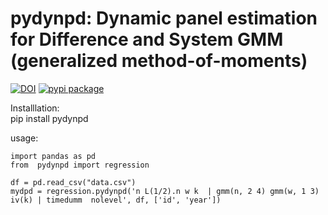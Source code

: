 # pydynpd: Dynamic panel estimation for Difference and System GMM (generalized method-of-moments)
[![DOI](https://zenodo.org/badge/466146436.svg)](https://zenodo.org/badge/latestdoi/466146436)
[![pypi package](https://img.shields.io/pypi/v/pydynpd?style=plastic)](https://pypi.org/project/pydynpd/)


Installlation: <br>
pip install pydynpd <br>

usage: <br>
``` 
import pandas as pd
from  pydynpd import regression

df = pd.read_csv("data.csv")
mydpd = regression.pydynpd('n L(1/2).n w k  | gmm(n, 2 4) gmm(w, 1 3)  iv(k) | timedumm  nolevel', df, ['id', 'year'])
``` 


